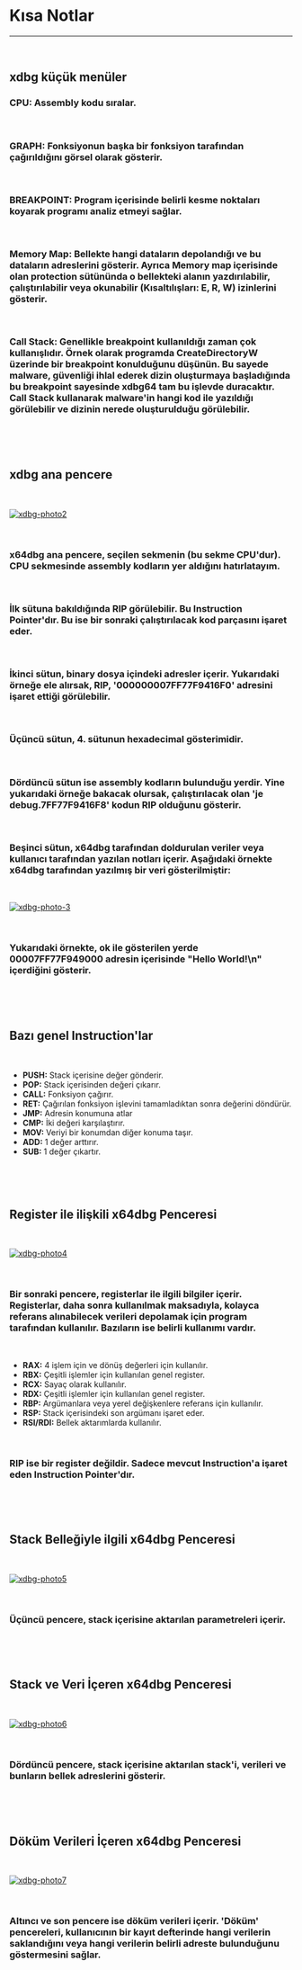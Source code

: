 # Kısa Notlar

------------------------------

&nbsp;

## **xdbg küçük menüler**

### **CPU:** Assembly kodu sıralar.

&nbsp;

### **GRAPH:** Fonksiyonun başka bir fonksiyon tarafından çağırıldığını görsel olarak gösterir.

&nbsp;

### **BREAKPOINT:** Program içerisinde belirli kesme noktaları koyarak programı analiz etmeyi sağlar.

&nbsp;

### **Memory Map:** Bellekte hangi dataların depolandığı ve bu dataların adreslerini gösterir. Ayrıca Memory map içerisinde olan protection sütününda o bellekteki alanın yazdırılabilir, çalıştırılabilir veya okunabilir (Kısaltılışları: E, R, W) izinlerini gösterir. 

&nbsp;

### **Call Stack:** Genellikle breakpoint kullanıldığı zaman çok kullanışlıdır. Örnek olarak programda CreateDirectoryW üzerinde bir breakpoint konulduğunu düşünün. Bu sayede malware, güvenliği ihlal ederek dizin oluşturmaya başladığında bu breakpoint sayesinde xdbg64 tam bu işlevde duracaktır. Call Stack kullanarak malware'in hangi kod ile yazıldığı görülebilir ve dizinin nerede oluşturulduğu görülebilir.

&nbsp;

&nbsp;

## **xdbg ana pencere**

&nbsp;

<a href="https://ibb.co/f0KLxhX"><img src="https://i.ibb.co/zfLD4ym/xdbg-photo2.png" alt="xdbg-photo2" border="0"></a>


&nbsp;

### x64dbg ana pencere, seçilen sekmenin (bu sekme CPU'dur). CPU sekmesinde assembly kodların yer aldığını hatırlatayım.

&nbsp;

### İlk sütuna bakıldığında RIP görülebilir. Bu Instruction Pointer'dır. Bu ise bir sonraki çalıştırılacak kod parçasını işaret eder.

&nbsp;

### İkinci sütun, binary dosya içindeki adresler içerir. Yukarıdaki örneğe ele alırsak, RIP, '000000007FF77F9416F0' adresini işaret ettiği görülebilir.

&nbsp;

### Üçüncü sütun, 4. sütunun hexadecimal gösterimidir.

&nbsp;

### Dördüncü sütun ise assembly kodların bulunduğu yerdir. Yine yukarıdaki örneğe bakacak olursak, çalıştırılacak olan 'je debug.7FF77F9416F8' kodun RIP olduğunu gösterir.

&nbsp;

### Beşinci sütun, x64dbg tarafından doldurulan veriler veya kullanıcı tarafından yazılan notları içerir. Aşağıdaki örnekte x64dbg tarafından yazılmış bir veri gösterilmiştir:

&nbsp;

<a href="https://imgbb.com/"><img src="https://i.ibb.co/k4VKwKW/xdbg-photo-3.png" alt="xdbg-photo-3" border="0"></a>

&nbsp;

### Yukarıdaki örnekte, ok ile gösterilen yerde 00007FF77F949000 adresin içerisinde "Hello World!\n" içerdiğini gösterir. 



&nbsp;

&nbsp;

## **Bazı genel Instruction'lar**

&nbsp;

* **PUSH:** Stack içerisine değer gönderir.
* **POP:** Stack içerisinden değeri çıkarır.
* **CALL:** Fonksiyon çağırır.
* **RET:** Çağırılan fonksiyon işlevini tamamladıktan sonra değerini döndürür.
* **JMP:** Adresin konumuna atlar
* **CMP:** İki değeri karşılaştırır.
* **MOV:** Veriyi bir konumdan diğer konuma taşır.
* **ADD:** 1 değer arttırır.
* **SUB:** 1 değer çıkartır.

&nbsp;

&nbsp;

## **Register ile ilişkili x64dbg Penceresi**

&nbsp;

<a href="https://imgbb.com/"><img src="https://i.ibb.co/pJMtqmR/xdbg-photo4.png" alt="xdbg-photo4" border="0"></a>

&nbsp;

### Bir sonraki pencere, registerlar ile ilgili bilgiler içerir. Registerlar, daha sonra kullanılmak maksadıyla, kolayca referans alınabilecek verileri depolamak için program tarafından kullanılır. Bazıların ise belirli kullanımı vardır. 

&nbsp;

* **RAX:** 4 işlem için ve dönüş değerleri için kullanılır.
* **RBX:** Çeşitli işlemler için kullanılan genel register.
* **RCX:** Sayaç olarak kullanılır.
* **RDX:** Çeşitli işlemler için kullanılan genel register.
* **RBP:** Argümanlara veya yerel değişkenlere referans için kullanılır.
* **RSP:** Stack içerisindeki son argümanı işaret eder.
* **RSI/RDI:** Bellek aktarımlarda kullanılır.

&nbsp;

### RIP ise bir register değildir. Sadece mevcut Instruction'a işaret eden Instruction Pointer'dır.

&nbsp;

&nbsp;

## **Stack Belleğiyle ilgili x64dbg Penceresi**

&nbsp;

<a href="https://imgbb.com/"><img src="https://i.ibb.co/qJvB57C/xdbg-photo5.png" alt="xdbg-photo5" border="0"></a>

&nbsp;

### Üçüncü pencere, stack içerisine aktarılan parametreleri içerir. 

&nbsp;

&nbsp;

## **Stack ve Veri İçeren x64dbg Penceresi**

&nbsp;

<a href="https://imgbb.com/"><img src="https://i.ibb.co/LCrs0V2/xdbg-photo6.png" alt="xdbg-photo6" border="0"></a>

&nbsp;

### Dördüncü pencere, stack içerisine aktarılan stack'i, verileri ve bunların bellek adreslerini gösterir.

&nbsp;

&nbsp;

## **Döküm Verileri İçeren x64dbg Penceresi**

&nbsp;

<a href="https://imgbb.com/"><img src="https://i.ibb.co/tD2P2ch/xdbg-photo7.png" alt="xdbg-photo7" border="0"></a>

&nbsp;

### Altıncı ve son pencere ise döküm verileri içerir. 'Döküm' pencereleri, kullanıcının bir kayıt defterinde hangi verilerin saklandığını veya hangi verilerin belirli adreste bulunduğunu göstermesini sağlar.
